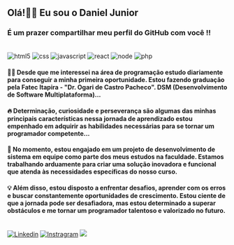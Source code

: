 
## Olá!👋🏾 Eu sou o Daniel Junior 
### É um prazer compartilhar meu perfil do GitHub com você !!

<div style="display: inline_block"><br/>
  <img align="center" alt="html5" src="https://img.shields.io/badge/HTML5-E34F26?style=for-the-badge&logo=html5&logoColor=white">
  <img align="center" alt="css" src="https://img.shields.io/badge/CSS3-1572B6?style=for-the-badge&logo=css3&logoColor=white">
  <img align="center" alt="javascript" src="https://img.shields.io/badge/JavaScript-F7DF1E?style=for-the-badge&logo=javascript&logoColor=black">
  <img align="center" alt="react" src="https://img.shields.io/badge/React-20232A?style=for-the-badge&logo=react&logoColor=61DAFB">
  <img align="center" alt="node" src="https://img.shields.io/badge/Node.js-43853D?style=for-the-badge&logo=node.js&logoColor=white">
  <img align="center" alt="php" src="https://img.shields.io/badge/PHP-777BB4?style=for-the-badge&logo=php&logoColor=white">
</div>

#### 👨‍💻 Desde que me interessei na área de programação estudo diariamente para conseguir a minha primeira oportunidade. Estou fazendo graduação pela Fatec Itapira - "Dr. Ogari de Castro Pacheco". DSM (Desenvolvimento de Software Multiplataforma)...

#### 🔥 Determinação, curiosidade e perseverança são algumas das minhas principais características nessa jornada de aprendizado estou empenhado em adquirir as habilidades necessárias para se tornar um programador competente...

#### 🧠 No momento, estou engajado em um projeto de desenvolvimento de sistema em equipe como parte dos meus estudos na faculdade. Estamos trabalhando arduamente para criar uma solução inovadora e funcional que atenda às necessidades específicas do nosso curso.

#### 💡 Além disso, estou disposto a enfrentar desafios, aprender com os erros e buscar constantemente oportunidades de crescimento. Estou ciente de que a jornada pode ser desafiadora, mas estou determinado a superar obstáculos e me tornar um programador talentoso e valorizado no futuro.<br><br>

[![Linkedin](https://img.shields.io/badge/LinkedIn-0077B5?style=for-the-badge&logo=linkedin&logoColor=white)](https://www.linkedin.com/in/daniel-júnior-283928237/)
[![Instragram](https://img.shields.io/badge/Instagram-E4405F?style=for-the-badge&logo=instagram&logoColor=white)](https://www.instagram.com/daniel.jr.99/)
<a href = "mailto:daniel.jr.08@icloud.com"><img src="https://img.shields.io/badge/-Gmail-%23333?style=for-the-badge&logo=gmail&logoColor=white" target="_blank"></a>




